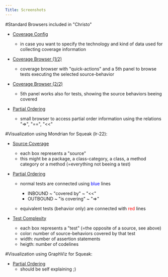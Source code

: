 ```yaml
---
Title: Screenshots
---
```


#Standard Browsers included in "Christo"


-  [Coverage Config](http://www.iam.unibe.ch/~reichhar/christo/browser_coverageconfig.png)
	-  in case you want to specify the technology and kind of data used for collecting coverage information



-  [Coverage Browser (1/2)](http://www.iam.unibe.ch/~reichhar/christo/browser_coverage_source5.png)
	-  coverage browser with "quick-actions" and a 5th panel to browse tests executing the selected source-behavior



-  [Coverage Browser (2/2)](http://www.iam.unibe.ch/~reichhar/christo/browser_coverage_test5.png)
	-  5th panel works also for tests, showing the source behaviors beeing covered



-  [Partial Ordering](http://www.iam.unibe.ch/~reichhar/christo/browser_partialOrdering.png)
	-  small browser to access partial order information using the relations "=>", "\==", "<<"


#Visualization using Mondrian for Squeak (lr-22):


-  [Source Coverage](http://www.iam.unibe.ch/~reichhar/christo/mondrian_sourcecoverage.png)
	-  each box represents a "source"
	-  this might be a package, a class-category, a class, a method category or a method  (=everything not beeing a test) 



-  [Partial Ordering](http://www.iam.unibe.ch/~reichhar/christo/mondrian_partialordering.png)
	-  normal tests are connected using <font color=blue>blue</font> lines
		-  INBOUND ~ "covered by" ~ "<<"
		-  OUTBOUND ~ "is covering" ~ "=>"

	-  equivalent tests (behavior only) are connected with <font color=red>red</font> lines



-  [Test Complexity](http://www.iam.unibe.ch/~reichhar/christo/mondrian_testcomplexity.png)
	-  each box represents a "test" (=the opposite of a source, see above)
	-  color: number of source-behaviors covered by that test
	-  width: number of assertion statements
	-  heigth: number of codelines


#Visualization using GraphViz for Squeak:


-  [Partial Ordering](http://www.iam.unibe.ch/~reichhar/christo/graphviz_partialordering.png)
	-  should be self explaining ;)

